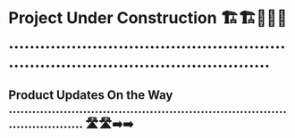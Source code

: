 # Project Under Construction 🏗️🏗️🚧🚧🚧 .......................................................................................................

## Product Updates On the Way .......................................................................................... 🛣️🛣️➡️➡️

